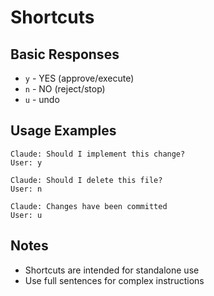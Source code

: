# Shortcuts

## Basic Responses
- `y` - YES (approve/execute)
- `n` - NO (reject/stop)
- `u` - undo

## Usage Examples
```
Claude: Should I implement this change?
User: y

Claude: Should I delete this file?
User: n

Claude: Changes have been committed
User: u
```

## Notes
- Shortcuts are intended for standalone use
- Use full sentences for complex instructions